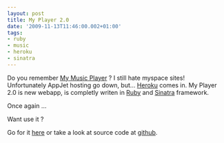 ```yaml
---
layout: post
title: My Player 2.0
date: '2009-11-13T11:46:00.002+01:00'
tags:
- ruby
- music
- heroku
- sinatra
---
```


Do you remember <a href="{{ site.baseurl }}{% post_url 2008-02-27-my-music-player %}">My Music Player</a> ? 
I still hate myspace sites! Unfortunately AppJet hosting go down, but... <a href="http://heroku.com/">Heroku</a> comes in. My Player 2.0 is new webapp, is completly writen in <a href="http://www.ruby-lang.org/">Ruby</a> and <a href="http://www.sinatrarb.com/">Sinatra</a> framework.

Once again ...

Want use it ? 

Go for it <a href="http://myplayer.heroku.com">here</a> or take a look at source code at <a href="http://github.com/fazibear/myplayer">github</a>.